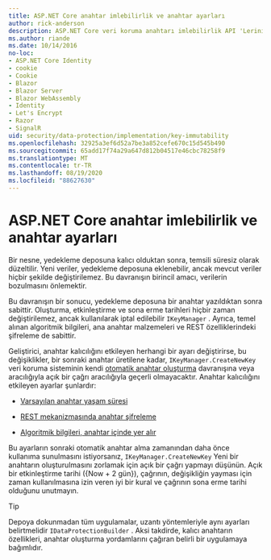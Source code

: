 ```yaml
---
title: ASP.NET Core anahtar imlebilirlik ve anahtar ayarları
author: rick-anderson
description: ASP.NET Core veri koruma anahtarı imlebilirlik API 'Lerinin uygulama ayrıntılarını öğrenin.
ms.author: riande
ms.date: 10/14/2016
no-loc:
- ASP.NET Core Identity
- cookie
- Cookie
- Blazor
- Blazor Server
- Blazor WebAssembly
- Identity
- Let's Encrypt
- Razor
- SignalR
uid: security/data-protection/implementation/key-immutability
ms.openlocfilehash: 32925a3ef6d52a7be3a852cefe670c15d545b490
ms.sourcegitcommit: 65add17f74a29a647d812b04517e46cbc78258f9
ms.translationtype: MT
ms.contentlocale: tr-TR
ms.lasthandoff: 08/19/2020
ms.locfileid: "88627630"
---
```

# <a name="key-immutability-and-key-settings-in-aspnet-core"></a>ASP.NET Core anahtar imlebilirlik ve anahtar ayarları

Bir nesne, yedekleme deposuna kalıcı olduktan sonra, temsili süresiz olarak düzeltilir. Yeni veriler, yedekleme deposuna eklenebilir, ancak mevcut veriler hiçbir şekilde değiştirilemez. Bu davranışın birincil amacı, verilerin bozulmasını önlemektir.

Bu davranışın bir sonucu, yedekleme deposuna bir anahtar yazıldıktan sonra sabittir. Oluşturma, etkinleştirme ve sona erme tarihleri hiçbir zaman değiştirilemez, ancak kullanılarak iptal edilebilir `IKeyManager` . Ayrıca, temel alınan algoritmik bilgileri, ana anahtar malzemeleri ve REST özelliklerindeki şifreleme de sabittir.

Geliştirici, anahtar kalıcılığını etkileyen herhangi bir ayarı değiştirirse, bu değişiklikler, bir sonraki anahtar üretilene kadar, `IKeyManager.CreateNewKey` veri koruma sisteminin kendi [otomatik anahtar oluşturma](xref:security/data-protection/implementation/key-management#data-protection-implementation-key-management) davranışına veya aracılığıyla açık bir çağrı aracılığıyla geçerli olmayacaktır. Anahtar kalıcılığını etkileyen ayarlar şunlardır:

* [Varsayılan anahtar yaşam süresi](xref:security/data-protection/implementation/key-management#data-protection-implementation-key-management)

* [REST mekanizmasında anahtar şifreleme](xref:security/data-protection/implementation/key-encryption-at-rest)

* [Algoritmik bilgileri, anahtar içinde yer alır](xref:security/data-protection/configuration/overview#changing-algorithms-with-usecryptographicalgorithms)

Bu ayarların sonraki otomatik anahtar alma zamanından daha önce kullanıma sunulmasını istiyorsanız, `IKeyManager.CreateNewKey` Yeni bir anahtarın oluşturulmasını zorlamak için açık bir çağrı yapmayı düşünün. Açık bir etkinleştirme tarihi ({Now + 2 gün}), çağrının, değişikliğin yayması için zaman kullanılmasına izin veren iyi bir kural ve çağrının sona erme tarihi olduğunu unutmayın.

>[!TIP]
> Depoya dokunmadan tüm uygulamalar, uzantı yöntemleriyle aynı ayarları belirtmelidir `IDataProtectionBuilder` . Aksi takdirde, kalıcı anahtarın özellikleri, anahtar oluşturma yordamlarını çağıran belirli bir uygulamaya bağımlıdır.
